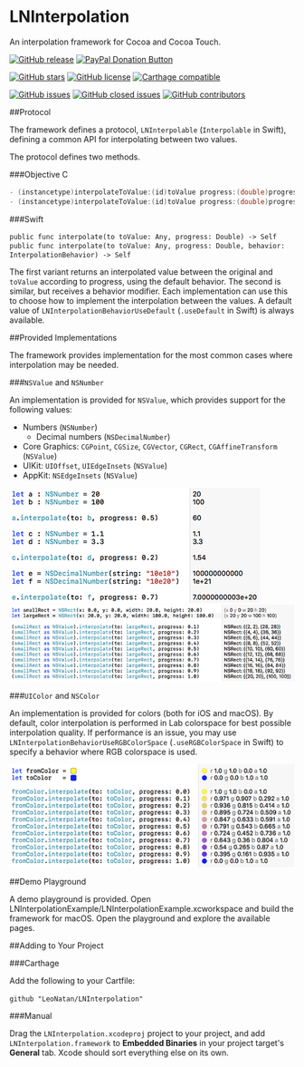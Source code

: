 # LNInterpolation

An interpolation framework for Cocoa and Cocoa Touch.

[![GitHub release](https://img.shields.io/github/release/LeoNatan/LNInterpolation.svg)](https://github.com/LeoNatan/LNInterpolation/releases) <span class="badge-paypal"><a href="https://www.paypal.com/cgi-bin/webscr?cmd=_s-xclick&hosted_button_id=BR68NJEJXGWL6" title="Donate to this project using PayPal"><img src="https://img.shields.io/badge/paypal-donate-yellow.svg?style=flat" alt="PayPal Donation Button" /></a></span>

[![GitHub stars](https://img.shields.io/github/stars/LeoNatan/LNInterpolation.svg)](https://github.com/LeoNatan/LNInterpolation/stargazers) [![GitHub license](https://img.shields.io/badge/license-MIT-blue.svg)](https://raw.githubusercontent.com/LeoNatan/LNInterpolation/master/LICENSE) [![Carthage compatible](https://img.shields.io/badge/carthage-compatible-4BC51D.svg?style=flat)](https://github.com/Carthage/Carthage)

[![GitHub issues](https://img.shields.io/github/issues-raw/LeoNatan/LNInterpolation.svg)](https://github.com/LeoNatan/LNInterpolation/issues) [![GitHub closed issues](https://img.shields.io/github/issues-closed-raw/LeoNatan/LNInterpolation.svg)](https://github.com/LeoNatan/LNInterpolation/issues?q=is%3Aissue+is%3Aclosed) [![GitHub contributors](https://img.shields.io/github/contributors/LeoNatan/LNInterpolation.svg)](https://github.com/LeoNatan/LNInterpolation/graphs/contributors)

##Protocol

The framework defines a protocol, `LNInterpolable` (`Interpolable` in Swift), defining a common API for interpolating between two values.

The protocol defines two methods.

###Objective C

```objective-c
- (instancetype)interpolateToValue:(id)toValue progress:(double)progress;
- (instancetype)interpolateToValue:(id)toValue progress:(double)progress behavior:(LNInterpolationBehavior)behavior;
```

###Swift

```
public func interpolate(to toValue: Any, progress: Double) -> Self
public func interpolate(to toValue: Any, progress: Double, behavior: InterpolationBehavior) -> Self
```

The first variant returns an interpolated value between the original and `toValue` according to progress, using the default behavior.
The second is similar, but receives a behavior modifier. Each implementation can use this to choose how to implement the interpolation between the values. A default value of `LNInterpolationBehaviorUseDefault` (`.useDefault` in Swift) is always available.

##Provided Implementations

The framework provides implementation for the most common cases where interpolation may be needed.

###`NSValue` and `NSNumber`

An implementation is provided for `NSValue`, which provides support for the following values:

* Numbers (`NSNumber`)
	* Decimal numbers (`NSDecimalNumber`)
* Core Graphics: `CGPoint`, `CGSize`, `CGVector`, `CGRect`, `CGAffineTransform` (`NSValue`)
* UIKit: `UIOffset`, `UIEdgeInsets` (`NSValue`)
* AppKit: `NSEdgeInsets` (`NSValue`)

<img src="Supplements/Numbers.png" />
<img src="Supplements/Values.png" />

###`UIColor` and `NSColor`

An implementation is provided for colors (both for iOS and macOS). By default, color interpolation is performed in Lab colorspace for best possible interpolation quality. If performance is an issue, you may use `LNInterpolationBehaviorUseRGBColorSpace` (`.useRGBColorSpace` in Swift) to specify a behavior where RGB colorspace is used.

<img src="Supplements/Colors.png" />

##Demo Playground

A demo playground is provided. Open LNInterpolationExample/LNInterpolationExample.xcworkspace and build the framework for macOS. Open the playground and explore the available pages.

##Adding to Your Project

###Carthage

Add the following to your Cartfile:

```github "LeoNatan/LNInterpolation"```

###Manual

Drag the `LNInterpolation.xcodeproj` project to your project, and add `LNInterpolation.framework` to **Embedded Binaries** in your project target's **General** tab. Xcode should sort everything else on its own.

